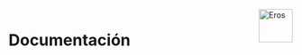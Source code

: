 <a>
    <img src="https://github.com/Naiztu/AFD/blob/master/Documentacion/Anexos/logo.png?raw=true" alt="Eros" title="Logo" align="right" height="60" />
</a>

# **Documentación**
